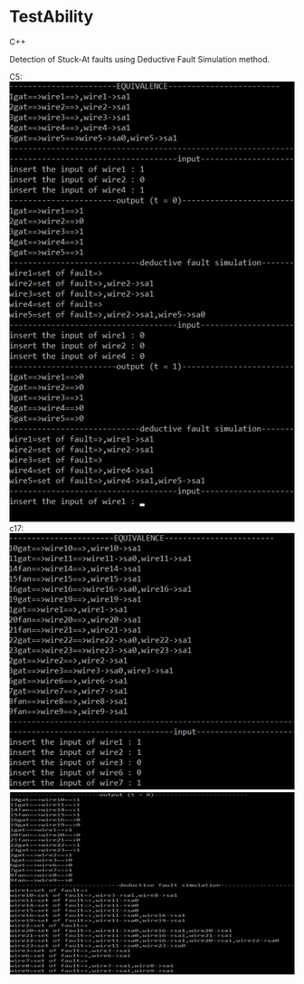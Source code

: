 # TestAbility

C++

Detection of Stuck-At faults using Deductive Fault Simulation method.

C5:<br>
![Alt text](c51.png)
<br>
c17:<br>
![Alt text](c171.png)
![Alt text](c172.png)